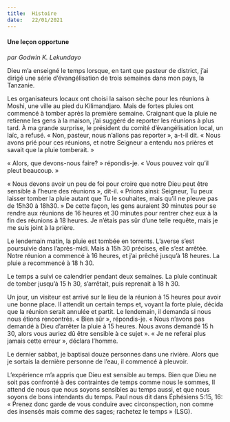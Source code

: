 ```yaml
---
title:  Histoire
date:   22/01/2021
---
```


#### Une leçon opportune

_par Godwin K. Lekundayo_

Dieu m’a enseigné le temps lorsque, en tant que pasteur de district, j’ai dirigé une série d’évangélisation de trois semaines dans mon pays, la Tanzanie.

Les organisateurs locaux ont choisi la saison sèche pour les réunions à Moshi, une ville au pied du Kilimandjaro. Mais de fortes pluies ont commencé à tomber après la première semaine. Craignant que la pluie ne retienne les gens à la maison, j’ai suggéré de reporter les réunions à plus tard. À ma grande surprise, le président du comité d’évangélisation local, un laïc, a refusé. « Non, pasteur, nous n’allons pas reporter », a-t-il dit. « Nous avons prié pour ces réunions, et notre Seigneur a entendu nos prières et savait que la pluie tomberait. »

« Alors, que devons-nous faire? » répondis-je. « Vous pouvez voir qu’il pleut beaucoup. »

« Nous devons avoir un peu de foi pour croire que notre Dieu peut être sensible à l’heure des réunions », dit-il. « Prions ainsi: Seigneur, Tu peux laisser tomber la pluie autant que Tu le souhaites, mais qu’il ne pleuve pas de 15h30 à 18h30. » De cette façon, les gens auraient 30 minutes pour se rendre aux réunions de 16 heures et 30 minutes pour rentrer chez eux à la fin des réunions à 18 heures. Je n’étais pas sûr d’une telle requête, mais je me suis joint à la prière.

Le lendemain matin, la pluie est tombée en torrents. L’averse s’est poursuivie dans l’après-midi. Mais à 15h 30 précises, elle s’est arrêtée. Notre réunion a commencé à 16 heures, et j’ai prêché jusqu’à 18 heures. La pluie a recommencé à 18 h 30.

Le temps a suivi ce calendrier pendant deux semaines. La pluie continuait de tomber jusqu’à 15 h 30, s’arrêtait, puis reprenait à 18 h 30.

Un jour, un visiteur est arrivé sur le lieu de la réunion à 15 heures pour avoir une bonne place. Il attendit un certain temps et, voyant la forte pluie, décida que la réunion serait annulée et partit. Le lendemain, il demanda si nous nous étions rencontrés. « Bien sûr », répondis-je. « Nous n’avons pas demandé à Dieu d’arrêter la pluie à 15 heures. Nous avons demandé 15 h 30, alors vous auriez dû être sensible à ce sujet ». « Je ne referai plus jamais cette erreur », déclara l’homme.

Le dernier sabbat, je baptisai douze personnes dans une rivière. Alors que je sortais la dernière personne de l’eau, il commencé à pleuvoir.

L’expérience m’a appris que Dieu est sensible au temps. Bien que Dieu ne soit pas confronté à des contraintes de temps comme nous le sommes, Il attend de nous que nous soyons sensibles au temps aussi, et que nous soyons de bons intendants du temps. Paul nous dit dans Éphésiens 5:15, 16: « Prenez donc garde de vous conduire avec circonspection, non comme des insensés mais comme des sages; rachetez le temps » (LSG).